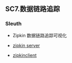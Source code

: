 ## SC7.数据链路追踪

### 

### Sleuth

- Zipkin 数据链路追踪可视化
- [zipkin server](../../zipkin-service/readme.md)

- [zipkinclient](../../zipkin-client/readme.md)